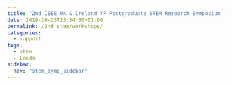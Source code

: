 ```yaml
---
title: "2nd IEEE UK & Ireland YP Postgraduate STEM Research Symposium - Workshops"
date: 2019-10-23T23:34:30+01:00
permalink: /2nd_stem/workshops/
categories:
  - support
tags:
  - stem
  - Leeds
sidebar:
  nav: "stem_symp_sidebar"
---
```


